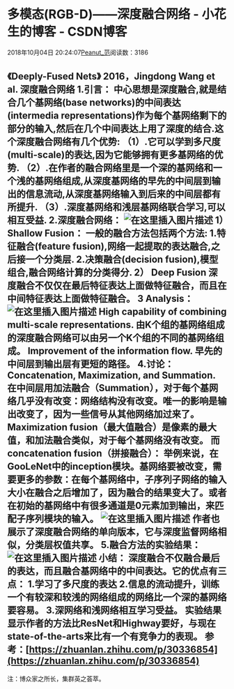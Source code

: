 
# 多模态(RGB-D)——深度融合网络 - 小花生的博客 - CSDN博客


2018年10月04日 20:24:07[Peanut_范](https://me.csdn.net/u013841196)阅读数：3186


《Deeply-Fused Nets》
2016，Jingdong Wang et al. 深度融合网络
1.引言：
中心思想是深度融合,就是结合几个基网络(base networks)的中间表达(intermedia representations)作为每个基网络剩下的部分的输入,然后在几个中间表达上用了深度的结合.这个深度融合网络有几个优势:
（1）.它可以学到多尺度(multi-scale)的表达,因为它能够拥有更多基网络的优势.
（2）.在作者的融合网络里是一个深的基网络和一个浅的基网络组成,从深度基网络的早先的中间层到输出的信息流动,从深度基网络输入到后来的中间层都有所提升.
（3）.深度基网络和浅层基网络联合学习,可以相互受益.
2.深度融合网络：
![在这里插入图片描述](https://img-blog.csdn.net/20181004200402522?watermark/2/text/aHR0cHM6Ly9ibG9nLmNzZG4ubmV0L3UwMTM4NDExOTY=/font/5a6L5L2T/fontsize/400/fill/I0JBQkFCMA==/dissolve/70)
1）Shallow Fusion：
一般的融合方法包括两个方法:
1.特征融合(feature fusion),网络一起提取的表达融合,之后接一个分类层.
2.决策融合(decision fusion),模型组合,融合网络计算的分类得分.
2） Deep Fusion
深度融合不仅仅在最后特征表达上面做特征融合，而且在中间特征表达上面做特征融合。
3 Analysis：
![在这里插入图片描述](https://img-blog.csdn.net/2018100420044953?watermark/2/text/aHR0cHM6Ly9ibG9nLmNzZG4ubmV0L3UwMTM4NDExOTY=/font/5a6L5L2T/fontsize/400/fill/I0JBQkFCMA==/dissolve/70)
High capability of combining multi-scale representations.
由K个组的基网络组成的深度融合网络可以由另一个K个组的不同的基网络组成。
Improvement of the information flow.
早先的中间层到输出层有更短的路径。
4.讨论：
Concatenation, Maximization, and Summation.
在中间层用加法融合（Summation），对于每个基网络几乎没有改变：网络结构没有改变。唯一的影响是输出改变了，因为一些信号从其他网络加过来了。
Maximization fusion（最大值融合）是像素的最大值，和加法融合类似，对于每个基网络没有改变。
而concatenation fusion（拼接融合）： 举例来说，在GooLeNet中的inception模块。基网络要被改变，需要更多的参数：在每个基网络中，子序列子网络的输入大小在融合之后增加了，因为融合的结果变大了。或者在初始的基网络中有很多通道是0元素加到输出，来匹配子序列模块的输入。
![在这里插入图片描述](https://img-blog.csdn.net/20181004200551674?watermark/2/text/aHR0cHM6Ly9ibG9nLmNzZG4ubmV0L3UwMTM4NDExOTY=/font/5a6L5L2T/fontsize/400/fill/I0JBQkFCMA==/dissolve/70)
作者也展示了深度融合网络的单向版本，它与深度监督网络相似，分类层权值共享。
[
](https://img-blog.csdn.net/20181004200551674?watermark/2/text/aHR0cHM6Ly9ibG9nLmNzZG4ubmV0L3UwMTM4NDExOTY=/font/5a6L5L2T/fontsize/400/fill/I0JBQkFCMA==/dissolve/70)5.融合方法的实验结果：
![在这里插入图片描述](https://img-blog.csdn.net/2018100420065863?watermark/2/text/aHR0cHM6Ly9ibG9nLmNzZG4ubmV0L3UwMTM4NDExOTY=/font/5a6L5L2T/fontsize/400/fill/I0JBQkFCMA==/dissolve/70)
小结：
深度融合不仅融合最后的表达，而且融合基网络中的中间表达。它的优点有三点：
1.学习了多尺度的表达
2.信息的流动提升，训练一个有较深和较浅的网络组成的网络比一个深的基网络要容易。
3.深网络和浅网络相互学习受益。
实验结果显示作者的方法比ResNet和Highway要好，与现在state-of-the-arts来比有一个有竞争力的表现。
参考：[https://zhuanlan.zhihu.com/p/30336854](https://zhuanlan.zhihu.com/p/30336854)
---
注：博众家之所长，集群英之荟萃。

